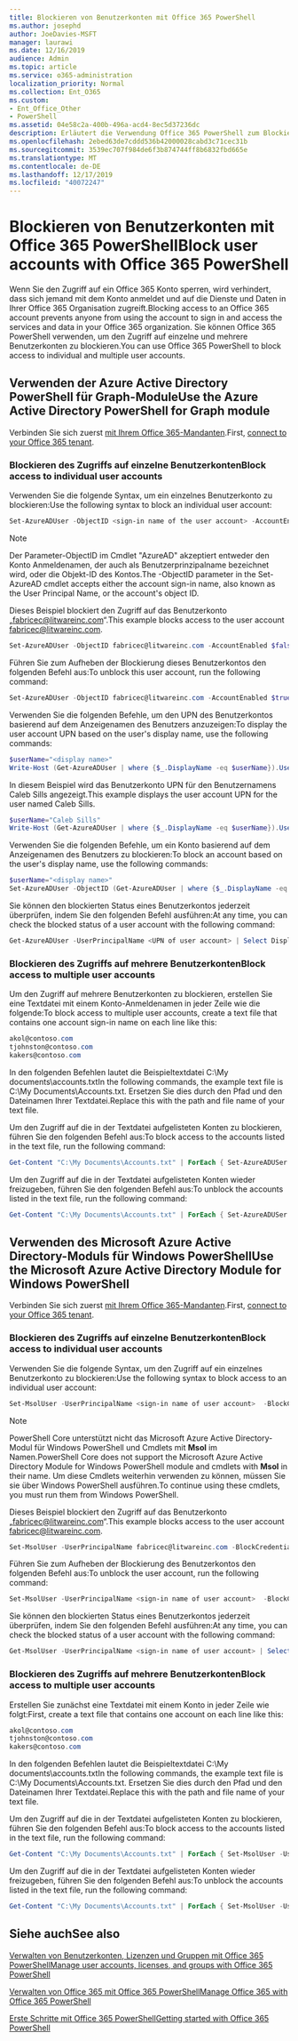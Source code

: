 ```yaml
---
title: Blockieren von Benutzerkonten mit Office 365 PowerShell
ms.author: josephd
author: JoeDavies-MSFT
manager: laurawi
ms.date: 12/16/2019
audience: Admin
ms.topic: article
ms.service: o365-administration
localization_priority: Normal
ms.collection: Ent_O365
ms.custom:
- Ent_Office_Other
- PowerShell
ms.assetid: 04e58c2a-400b-496a-acd4-8ec5d37236dc
description: Erläutert die Verwendung Office 365 PowerShell zum Blockieren und Aufheben der Blockierung des Zugriffs auf Office 365 Konten.
ms.openlocfilehash: 2ebed63de7cddd536b42000028cabd3c71cec31b
ms.sourcegitcommit: 3539ec707f984de6f3b874744ff8b6832fbd665e
ms.translationtype: MT
ms.contentlocale: de-DE
ms.lasthandoff: 12/17/2019
ms.locfileid: "40072247"
---
```

# <a name="block-user-accounts-with-office-365-powershell"></a><span data-ttu-id="ef148-103">Blockieren von Benutzerkonten mit Office 365 PowerShell</span><span class="sxs-lookup"><span data-stu-id="ef148-103">Block user accounts with Office 365 PowerShell</span></span>

<span data-ttu-id="ef148-104">Wenn Sie den Zugriff auf ein Office 365 Konto sperren, wird verhindert, dass sich jemand mit dem Konto anmeldet und auf die Dienste und Daten in Ihrer Office 365 Organisation zugreift.</span><span class="sxs-lookup"><span data-stu-id="ef148-104">Blocking access to an Office 365 account prevents anyone from using the account to sign in and access the services and data in your Office 365 organization.</span></span> <span data-ttu-id="ef148-105">Sie können Office 365 PowerShell verwenden, um den Zugriff auf einzelne und mehrere Benutzerkonten zu blockieren.</span><span class="sxs-lookup"><span data-stu-id="ef148-105">You can use Office 365 PowerShell to block access to individual and multiple user accounts.</span></span>

## <a name="use-the-azure-active-directory-powershell-for-graph-module"></a><span data-ttu-id="ef148-106">Verwenden der Azure Active Directory PowerShell für Graph-Module</span><span class="sxs-lookup"><span data-stu-id="ef148-106">Use the Azure Active Directory PowerShell for Graph module</span></span>

<span data-ttu-id="ef148-107">Verbinden Sie sich zuerst [mit Ihrem Office 365-Mandanten](connect-to-office-365-powershell.md#connect-with-the-azure-active-directory-powershell-for-graph-module).</span><span class="sxs-lookup"><span data-stu-id="ef148-107">First, [connect to your Office 365 tenant](connect-to-office-365-powershell.md#connect-with-the-azure-active-directory-powershell-for-graph-module).</span></span>
 
### <a name="block-access-to-individual-user-accounts"></a><span data-ttu-id="ef148-108">Blockieren des Zugriffs auf einzelne Benutzerkonten</span><span class="sxs-lookup"><span data-stu-id="ef148-108">Block access to individual user accounts</span></span>

<span data-ttu-id="ef148-109">Verwenden Sie die folgende Syntax, um ein einzelnes Benutzerkonto zu blockieren:</span><span class="sxs-lookup"><span data-stu-id="ef148-109">Use the following syntax to block an individual user account:</span></span>
  
```powershell
Set-AzureADUser -ObjectID <sign-in name of the user account> -AccountEnabled $false
```

> [!NOTE]
> <span data-ttu-id="ef148-110">Der Parameter-ObjectID im Cmdlet "AzureAD" akzeptiert entweder den Konto Anmeldenamen, der auch als Benutzerprinzipalname bezeichnet wird, oder die Objekt-ID des Kontos.</span><span class="sxs-lookup"><span data-stu-id="ef148-110">The -ObjectID parameter in the Set-AzureAD cmdlet accepts either the account sign-in name, also known as the User Principal Name, or the account's object ID.</span></span> 
  
<span data-ttu-id="ef148-111">Dieses Beispiel blockiert den Zugriff auf das Benutzerkonto „fabricec@litwareinc.com“.</span><span class="sxs-lookup"><span data-stu-id="ef148-111">This example blocks access to the user account fabricec@litwareinc.com.</span></span>
  
```powershell
Set-AzureADUser -ObjectID fabricec@litwareinc.com -AccountEnabled $false
```

<span data-ttu-id="ef148-112">Führen Sie zum Aufheben der Blockierung dieses Benutzerkontos den folgenden Befehl aus:</span><span class="sxs-lookup"><span data-stu-id="ef148-112">To unblock this user account, run the following command:</span></span>
  
```powershell
Set-AzureADUser -ObjectID fabricec@litwareinc.com -AccountEnabled $true
```

<span data-ttu-id="ef148-113">Verwenden Sie die folgenden Befehle, um den UPN des Benutzerkontos basierend auf dem Anzeigenamen des Benutzers anzuzeigen:</span><span class="sxs-lookup"><span data-stu-id="ef148-113">To display the user account UPN based on the user's display name, use the following commands:</span></span>
  
```powershell
$userName="<display name>"
Write-Host (Get-AzureADUser | where {$_.DisplayName -eq $userName}).UserPrincipalName

```

<span data-ttu-id="ef148-114">In diesem Beispiel wird das Benutzerkonto UPN für den Benutzernamens Caleb Sills angezeigt.</span><span class="sxs-lookup"><span data-stu-id="ef148-114">This example displays the user account UPN for the user named Caleb Sills.</span></span>
  
```powershell
$userName="Caleb Sills"
Write-Host (Get-AzureADUser | where {$_.DisplayName -eq $userName}).UserPrincipalName
```

<span data-ttu-id="ef148-115">Verwenden Sie die folgenden Befehle, um ein Konto basierend auf dem Anzeigenamen des Benutzers zu blockieren:</span><span class="sxs-lookup"><span data-stu-id="ef148-115">To block an account based on the user's display name, use the following commands:</span></span>
  
```powershell
$userName="<display name>"
Set-AzureADUser -ObjectID (Get-AzureADUser | where {$_.DisplayName -eq $userName}).UserPrincipalName -AccountEnabled $false

```

<span data-ttu-id="ef148-116">Sie können den blockierten Status eines Benutzerkontos jederzeit überprüfen, indem Sie den folgenden Befehl ausführen:</span><span class="sxs-lookup"><span data-stu-id="ef148-116">At any time, you can check the blocked status of a user account with the following command:</span></span>
  
```powershell
Get-AzureADUser -UserPrincipalName <UPN of user account> | Select DisplayName,AccountEnabled
```

### <a name="block-access-to-multiple-user-accounts"></a><span data-ttu-id="ef148-117">Blockieren des Zugriffs auf mehrere Benutzerkonten</span><span class="sxs-lookup"><span data-stu-id="ef148-117">Block access to multiple user accounts</span></span>

<span data-ttu-id="ef148-118">Um den Zugriff auf mehrere Benutzerkonten zu blockieren, erstellen Sie eine Textdatei mit einem Konto-Anmeldenamen in jeder Zeile wie die folgende:</span><span class="sxs-lookup"><span data-stu-id="ef148-118">To block access to multiple user accounts, create a text file that contains one account sign-in name on each line like this:</span></span>
    
  ```powershell
akol@contoso.com
tjohnston@contoso.com
kakers@contoso.com
  ```

<span data-ttu-id="ef148-119">In den folgenden Befehlen lautet die Beispieltextdatei C:\My documents\accounts.txt</span><span class="sxs-lookup"><span data-stu-id="ef148-119">In the following commands, the example text file is C:\My Documents\Accounts.txt.</span></span> <span data-ttu-id="ef148-120">Ersetzen Sie dies durch den Pfad und den Dateinamen Ihrer Textdatei.</span><span class="sxs-lookup"><span data-stu-id="ef148-120">Replace this with the path and file name of your text file.</span></span>
  
<span data-ttu-id="ef148-121">Um den Zugriff auf die in der Textdatei aufgelisteten Konten zu blockieren, führen Sie den folgenden Befehl aus:</span><span class="sxs-lookup"><span data-stu-id="ef148-121">To block access to the accounts listed in the text file, run the following command:</span></span>
    
```powershell
Get-Content "C:\My Documents\Accounts.txt" | ForEach { Set-AzureADUSer -ObjectID $_ -AccountEnabled $false }
```

<span data-ttu-id="ef148-122">Um den Zugriff auf die in der Textdatei aufgelisteten Konten wieder freizugeben, führen Sie den folgenden Befehl aus:</span><span class="sxs-lookup"><span data-stu-id="ef148-122">To unblock the accounts listed in the text file, run the following command:</span></span>
    
```powershell
Get-Content "C:\My Documents\Accounts.txt" | ForEach { Set-AzureADUSer -ObjectID $_ -AccountEnabled $true }
```

## <a name="use-the-microsoft-azure-active-directory-module-for-windows-powershell"></a><span data-ttu-id="ef148-123">Verwenden des Microsoft Azure Active Directory-Moduls für Windows PowerShell</span><span class="sxs-lookup"><span data-stu-id="ef148-123">Use the Microsoft Azure Active Directory Module for Windows PowerShell</span></span>

<span data-ttu-id="ef148-124">Verbinden Sie sich zuerst [mit Ihrem Office 365-Mandanten](connect-to-office-365-powershell.md#connect-with-the-microsoft-azure-active-directory-module-for-windows-powershell).</span><span class="sxs-lookup"><span data-stu-id="ef148-124">First, [connect to your Office 365 tenant](connect-to-office-365-powershell.md#connect-with-the-microsoft-azure-active-directory-module-for-windows-powershell).</span></span>
    
### <a name="block-access-to-individual-user-accounts"></a><span data-ttu-id="ef148-125">Blockieren des Zugriffs auf einzelne Benutzerkonten</span><span class="sxs-lookup"><span data-stu-id="ef148-125">Block access to individual user accounts</span></span>

<span data-ttu-id="ef148-126">Verwenden Sie die folgende Syntax, um den Zugriff auf ein einzelnes Benutzerkonto zu blockieren:</span><span class="sxs-lookup"><span data-stu-id="ef148-126">Use the following syntax to block access to an individual user account:</span></span>
  
```powershell
Set-MsolUser -UserPrincipalName <sign-in name of user account>  -BlockCredential $true
```

>[!Note]
><span data-ttu-id="ef148-127">PowerShell Core unterstützt nicht das Microsoft Azure Active Directory-Modul für Windows PowerShell und Cmdlets mit **Msol** im Namen.</span><span class="sxs-lookup"><span data-stu-id="ef148-127">PowerShell Core does not support the Microsoft Azure Active Directory Module for Windows PowerShell module and cmdlets with **Msol** in their name.</span></span> <span data-ttu-id="ef148-128">Um diese Cmdlets weiterhin verwenden zu können, müssen Sie sie über Windows PowerShell ausführen.</span><span class="sxs-lookup"><span data-stu-id="ef148-128">To continue using these cmdlets, you must run them from Windows PowerShell.</span></span>
>

<span data-ttu-id="ef148-129">Dieses Beispiel blockiert den Zugriff auf das Benutzerkonto „fabricec@litwareinc.com“.</span><span class="sxs-lookup"><span data-stu-id="ef148-129">This example blocks access to the user account fabricec@litwareinc.com.</span></span>
  
```powershell
Set-MsolUser -UserPrincipalName fabricec@litwareinc.com -BlockCredential $true
```

<span data-ttu-id="ef148-130">Führen Sie zum Aufheben der Blockierung des Benutzerkontos den folgenden Befehl aus:</span><span class="sxs-lookup"><span data-stu-id="ef148-130">To unblock the user account, run the following command:</span></span>
  
```powershell
Set-MsolUser -UserPrincipalName <sign-in name of user account>  -BlockCredential $false
```

<span data-ttu-id="ef148-131">Sie können den blockierten Status eines Benutzerkontos jederzeit überprüfen, indem Sie den folgenden Befehl ausführen:</span><span class="sxs-lookup"><span data-stu-id="ef148-131">At any time, you can check the blocked status of a user account with the following command:</span></span>
  
```powershell
Get-MsolUser -UserPrincipalName <sign-in name of user account> | Select DisplayName,BlockCredential
```

### <a name="block-access-to-multiple-user-accounts"></a><span data-ttu-id="ef148-132">Blockieren des Zugriffs auf mehrere Benutzerkonten</span><span class="sxs-lookup"><span data-stu-id="ef148-132">Block access to multiple user accounts</span></span>

<span data-ttu-id="ef148-133">Erstellen Sie zunächst eine Textdatei mit einem Konto in jeder Zeile wie folgt:</span><span class="sxs-lookup"><span data-stu-id="ef148-133">First, create a text file that contains one account on each line like this:</span></span>
    
```powershell
akol@contoso.com
tjohnston@contoso.com
kakers@contoso.com
```

<span data-ttu-id="ef148-134">In den folgenden Befehlen lautet die Beispieltextdatei C:\My documents\accounts.txt</span><span class="sxs-lookup"><span data-stu-id="ef148-134">In the following commands, the example text file is C:\My Documents\Accounts.txt.</span></span> <span data-ttu-id="ef148-135">Ersetzen Sie dies durch den Pfad und den Dateinamen Ihrer Textdatei.</span><span class="sxs-lookup"><span data-stu-id="ef148-135">Replace this with the path and file name of your text file.</span></span>
    
<span data-ttu-id="ef148-136">Um den Zugriff auf die in der Textdatei aufgelisteten Konten zu blockieren, führen Sie den folgenden Befehl aus:</span><span class="sxs-lookup"><span data-stu-id="ef148-136">To block access to the accounts listed in the text file, run the following command:</span></span>
    
  ```powershell
  Get-Content "C:\My Documents\Accounts.txt" | ForEach { Set-MsolUser -UserPrincipalName $_ -BlockCredential $true }
  ```
<span data-ttu-id="ef148-137">Um den Zugriff auf die in der Textdatei aufgelisteten Konten wieder freizugeben, führen Sie den folgenden Befehl aus:</span><span class="sxs-lookup"><span data-stu-id="ef148-137">To unblock the accounts listed in the text file, run the following command:</span></span>
    
  ```powershell
  Get-Content "C:\My Documents\Accounts.txt" | ForEach { Set-MsolUser -UserPrincipalName $_ -BlockCredential $false }
  ```

## <a name="see-also"></a><span data-ttu-id="ef148-138">Siehe auch</span><span class="sxs-lookup"><span data-stu-id="ef148-138">See also</span></span>

[<span data-ttu-id="ef148-139">Verwalten von Benutzerkonten, Lizenzen und Gruppen mit Office 365 PowerShell</span><span class="sxs-lookup"><span data-stu-id="ef148-139">Manage user accounts, licenses, and groups with Office 365 PowerShell</span></span>](manage-user-accounts-and-licenses-with-office-365-powershell.md)
  
[<span data-ttu-id="ef148-140">Verwalten von Office 365 mit Office 365 PowerShell</span><span class="sxs-lookup"><span data-stu-id="ef148-140">Manage Office 365 with Office 365 PowerShell</span></span>](manage-office-365-with-office-365-powershell.md)
  
[<span data-ttu-id="ef148-141">Erste Schritte mit Office 365 PowerShell</span><span class="sxs-lookup"><span data-stu-id="ef148-141">Getting started with Office 365 PowerShell</span></span>](getting-started-with-office-365-powershell.md)
